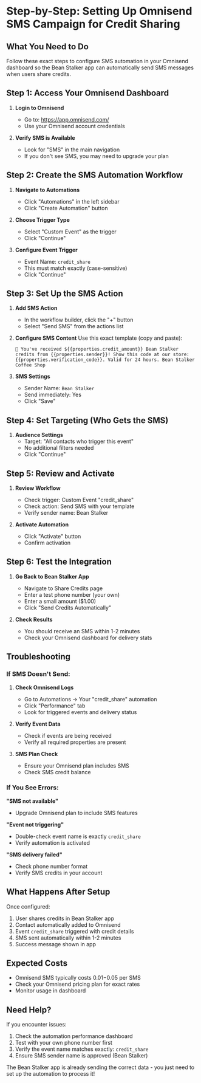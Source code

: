 # Step-by-Step: Setting Up Omnisend SMS Campaign for Credit Sharing

## What You Need to Do

Follow these exact steps to configure SMS automation in your Omnisend dashboard so the Bean Stalker app can automatically send SMS messages when users share credits.

## Step 1: Access Your Omnisend Dashboard

1. **Login to Omnisend**
   - Go to: https://app.omnisend.com/
   - Use your Omnisend account credentials

2. **Verify SMS is Available**
   - Look for "SMS" in the main navigation
   - If you don't see SMS, you may need to upgrade your plan

## Step 2: Create the SMS Automation Workflow

1. **Navigate to Automations**
   - Click "Automations" in the left sidebar
   - Click "Create Automation" button

2. **Choose Trigger Type**
   - Select "Custom Event" as the trigger
   - Click "Continue"

3. **Configure Event Trigger**
   - Event Name: `credit_share`
   - This must match exactly (case-sensitive)
   - Click "Continue"

## Step 3: Set Up the SMS Action

1. **Add SMS Action**
   - In the workflow builder, click the "+" button
   - Select "Send SMS" from the actions list

2. **Configure SMS Content**
   Use this exact template (copy and paste):

   ```
   🎁 You've received ${{properties.credit_amount}} Bean Stalker credits from {{properties.sender}}! Show this code at our store: {{properties.verification_code}}. Valid for 24 hours. Bean Stalker Coffee Shop
   ```

3. **SMS Settings**
   - Sender Name: `Bean Stalker`
   - Send immediately: Yes
   - Click "Save"

## Step 4: Set Targeting (Who Gets the SMS)

1. **Audience Settings**
   - Target: "All contacts who trigger this event"
   - No additional filters needed
   - Click "Continue"

## Step 5: Review and Activate

1. **Review Workflow**
   - Check trigger: Custom Event "credit_share"
   - Check action: Send SMS with your template
   - Verify sender name: Bean Stalker

2. **Activate Automation**
   - Click "Activate" button
   - Confirm activation

## Step 6: Test the Integration

1. **Go Back to Bean Stalker App**
   - Navigate to Share Credits page
   - Enter a test phone number (your own)
   - Enter a small amount ($1.00)
   - Click "Send Credits Automatically"

2. **Check Results**
   - You should receive an SMS within 1-2 minutes
   - Check your Omnisend dashboard for delivery stats

## Troubleshooting

### If SMS Doesn't Send:

1. **Check Omnisend Logs**
   - Go to Automations → Your "credit_share" automation
   - Click "Performance" tab
   - Look for triggered events and delivery status

2. **Verify Event Data**
   - Check if events are being received
   - Verify all required properties are present

3. **SMS Plan Check**
   - Ensure your Omnisend plan includes SMS
   - Check SMS credit balance

### If You See Errors:

**"SMS not available"**
- Upgrade Omnisend plan to include SMS features

**"Event not triggering"**
- Double-check event name is exactly `credit_share`
- Verify automation is activated

**"SMS delivery failed"**
- Check phone number format
- Verify SMS credits in your account

## What Happens After Setup

Once configured:
1. User shares credits in Bean Stalker app
2. Contact automatically added to Omnisend
3. Event `credit_share` triggered with credit details
4. SMS sent automatically within 1-2 minutes
5. Success message shown in app

## Expected Costs

- Omnisend SMS typically costs $0.01-$0.05 per SMS
- Check your Omnisend pricing plan for exact rates
- Monitor usage in dashboard

## Need Help?

If you encounter issues:
1. Check the automation performance dashboard
2. Test with your own phone number first
3. Verify the event name matches exactly: `credit_share`
4. Ensure SMS sender name is approved (Bean Stalker)

The Bean Stalker app is already sending the correct data - you just need to set up the automation to process it!